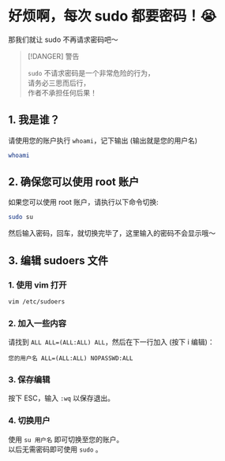 # 好烦啊，每次 sudo 都要密码！😭


那我们就让 sudo 不再请求密码吧～

> [!DANGER] 警告
>
> `sudo` 不请求密码是一个非常危险的行为，<br>
> 请务必三思而后行，<br>
> 作者不承担任何后果！


## 1. 我是谁？

请使用您的账户执行 `whoami`，记下输出 (输出就是您的用户名)

```bash
whoami
```

## 2. 确保您可以使用 root 账户

如果您可以使用 root 账户，请执行以下命令切换:

```bash
sudo su
```

然后输入密码，回车，就切换完毕了，这里输入的密码不会显示哦～

## 3. 编辑 sudoers 文件

### 1. 使用 vim 打开

```bash
vim /etc/sudoers
```

### 2. 加入一些内容

请找到 `ALL ALL=(ALL:ALL) ALL`，然后在下一行加入 (按下 i 编辑)：

```
您的用户名 ALL=(ALL:ALL) NOPASSWD:ALL
```

### 3. 保存编辑

按下 ESC，输入 `:wq` 以保存退出。

### 4. 切换用户

使用 `su 用户名` 即可切换至您的账户。<br>
以后无需密码即可使用 `sudo` 。
